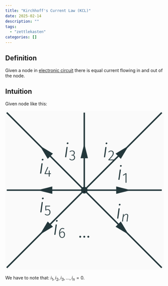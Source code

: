 ```yaml
---
title: "Kirchhoff's Current Law (KCL)"
date: 2025-02-14
description: ""
tags: 
  - "zettlekasten"
categories: []
---
```


## Definition

Given a node in [electronic circuit](electronic%20circuit) there is equal current flowing in and out of the node. 

## Intuition

Given node like this:

![200](attachments/Pasted%20image%2020221026210358.png)

We have to note that: $i_1, i_2, i_3,...,i_n=0$.
